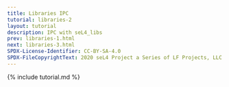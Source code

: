```yaml
---
title: Libraries IPC
tutorial: libraries-2
layout: tutorial
description: IPC with seL4_libs
prev: libraries-1.html
next: libraries-3.html
SPDX-License-Identifier: CC-BY-SA-4.0
SPDX-FileCopyrightText: 2020 seL4 Project a Series of LF Projects, LLC.
---
```

{% include tutorial.md %}
